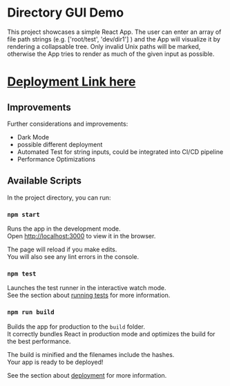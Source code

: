 # Directory GUI Demo

This project showcases a simple React App. The user can enter an array of file path strings (e.g. ['root/test', 'dev/dir1'] ) and the App will visualize it by rendering a collapsable tree.
Only invalid Unix paths will be marked, otherwise the App tries to render as much of the given input as possible.

# [Deployment Link here](https://directory-gui-demo-git-main-0xapplepies-projects.vercel.app/)

## Improvements

Further considerations and improvements:

- Dark Mode
- possible different deployment
- Automated Test for string inputs, could be integrated into CI/CD pipeline
- Performance Optimizations

## Available Scripts

In the project directory, you can run:

### `npm start`

Runs the app in the development mode.\
Open [http://localhost:3000](http://localhost:3000) to view it in the browser.

The page will reload if you make edits.\
You will also see any lint errors in the console.

### `npm test`

Launches the test runner in the interactive watch mode.\
See the section about [running tests](https://facebook.github.io/create-react-app/docs/running-tests) for more information.

### `npm run build`

Builds the app for production to the `build` folder.\
It correctly bundles React in production mode and optimizes the build for the best performance.

The build is minified and the filenames include the hashes.\
Your app is ready to be deployed!

See the section about [deployment](https://facebook.github.io/create-react-app/docs/deployment) for more information.

